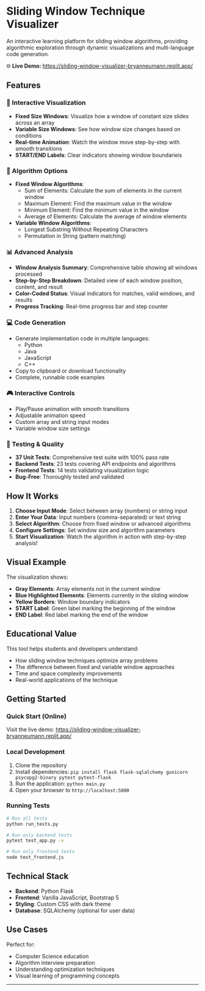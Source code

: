 # Sliding Window Technique Visualizer

An interactive learning platform for sliding window algorithms, providing algorithmic exploration through dynamic visualizations and multi-language code generation.

🌐 **Live Demo:** https://sliding-window-visualizer-bryanneumann.replit.app/

## Features

### 🎯 Interactive Visualization
- **Fixed Size Windows**: Visualize how a window of constant size slides across an array
- **Variable Size Windows**: See how window size changes based on conditions
- **Real-time Animation**: Watch the window move step-by-step with smooth transitions
- **START/END Labels**: Clear indicators showing window boundarieis

### 🔧 Algorithm Options
- **Fixed Window Algorithms**:
  - Sum of Elements: Calculate the sum of elements in the current window
  - Maximum Element: Find the maximum value in the window
  - Minimum Element: Find the minimum value in the window
  - Average of Elements: Calculate the average of window elements
- **Variable Window Algorithms**:
  - Longest Substring Without Repeating Characters
  - Permutation in String (pattern matching)

### 📊 Advanced Analysis
- **Window Analysis Summary**: Comprehensive table showing all windows processed
- **Step-by-Step Breakdown**: Detailed view of each window position, content, and result
- **Color-Coded Status**: Visual indicators for matches, valid windows, and results
- **Progress Tracking**: Real-time progress bar and step counter

### 💻 Code Generation
- Generate implementation code in multiple languages:
  - Python
  - Java
  - JavaScript
  - C++
- Copy to clipboard or download functionality
- Complete, runnable code examples

### 🎮 Interactive Controls
- Play/Pause animation with smooth transitions
- Adjustable animation speed
- Custom array and string input modes
- Variable window size settings

### 🧪 Testing & Quality
- **37 Unit Tests**: Comprehensive test suite with 100% pass rate
- **Backend Tests**: 23 tests covering API endpoints and algorithms
- **Frontend Tests**: 14 tests validating visualization logic
- **Bug-Free**: Thoroughly tested and validated

## How It Works

1. **Choose Input Mode**: Select between array (numbers) or string input
2. **Enter Your Data**: Input numbers (comma-separated) or text string
3. **Select Algorithm**: Choose from fixed window or advanced algorithms
4. **Configure Settings**: Set window size and algorithm parameters
5. **Start Visualization**: Watch the algorithm in action with step-by-step analysis!

## Visual Example

The visualization shows:
- **Gray Elements**: Array elements not in the current window
- **Blue Highlighted Elements**: Elements currently in the sliding window
- **Yellow Borders**: Window boundary indicators
- **START Label**: Green label marking the beginning of the window
- **END Label**: Red label marking the end of the window

## Educational Value

This tool helps students and developers understand:
- How sliding window techniques optimize array problems
- The difference between fixed and variable window approaches
- Time and space complexity improvements
- Real-world applications of the technique

## Getting Started

### Quick Start (Online)
Visit the live demo: https://sliding-window-visualizer-bryanneumann.replit.app/

### Local Development
1. Clone the repository
2. Install dependencies: `pip install flask flask-sqlalchemy gunicorn psycopg2-binary pytest pytest-flask`
3. Run the application: `python main.py`
4. Open your browser to `http://localhost:5000`

### Running Tests
```bash
# Run all tests
python run_tests.py

# Run only backend tests
pytest test_app.py -v

# Run only frontend tests
node test_frontend.js
```

## Technical Stack

- **Backend**: Python Flask
- **Frontend**: Vanilla JavaScript, Bootstrap 5
- **Styling**: Custom CSS with dark theme
- **Database**: SQLAlchemy (optional for user data)

## Use Cases

Perfect for:
- Computer Science education
- Algorithm interview preparation
- Understanding optimization techniques
- Visual learning of programming concepts

---


